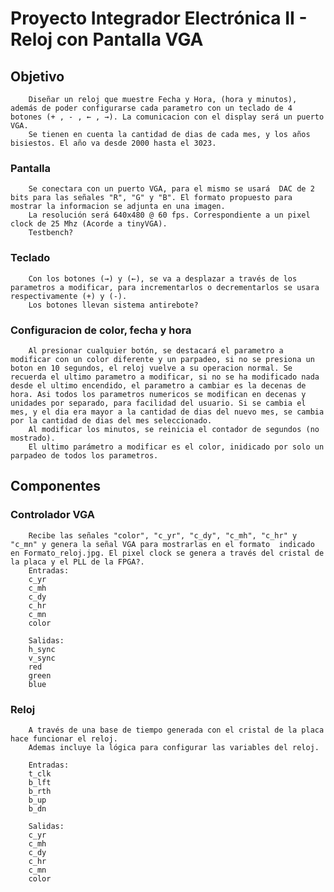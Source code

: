 # Proyecto Integrador Electrónica II - Reloj con Pantalla VGA

## Objetivo

        Diseñar un reloj que muestre Fecha y Hora, (hora y minutos), además de poder configurarse cada parametro con un teclado de 4 botones (+ , - , ← , →). La comunicacion con el display será un puerto VGA.
        Se tienen en cuenta la cantidad de dias de cada mes, y los años bisiestos. El año va desde 2000 hasta el 3023.

### Pantalla
        Se conectara con un puerto VGA, para el mismo se usará  DAC de 2 bits para las señales "R", "G" y "B". El formato propuesto para mostrar la informacion se adjunta en una imagen.
        La resolución será 640x480 @ 60 fps. Correspondiente a un pixel clock de 25 Mhz (Acorde a tinyVGA).    
        Testbench?

### Teclado
        Con los botones (→) y (←), se va a desplazar a través de los parametros a modificar, para incrementarlos o decrementarlos se usara respectivamente (+) y (-). 
        Los botones llevan sistema antirebote?

### Configuracion de color, fecha y  hora
        Al presionar cualquier botón, se destacará el parametro a modificar con un color diferente y un parpadeo, si no se presiona un boton en 10 segundos, el reloj vuelve a su operacion normal. Se recuerda el ultimo parametro a modificar, si no se ha modificado nada desde el ultimo encendido, el parametro a cambiar es la decenas de hora. Asi todos los parametros numericos se modifican en decenas y unidades por separado, para facilidad del usuario. Si se cambia el mes, y el dia era mayor a la cantidad de dias del nuevo mes, se cambia por la cantidad de dias del mes seleccionado.
        Al modificar los minutos, se reinicia el contador de segundos (no mostrado).
        El ultimo parámetro a modificar es el color, inidicado por solo un parpadeo de todos los parametros.

## Componentes 

### Controlador VGA
        Recibe las señales "color", "c_yr", "c_dy", "c_mh", "c_hr" y "c_mn" y genera la señal VGA para mostrarlas en el formato  indicado en Formato_reloj.jpg. El pixel clock se genera a través del cristal de la placa y el PLL de la FPGA?.
        Entradas:
        c_yr
        c_mh
        c_dy
        c_hr
        c_mn
        color

        Salidas:
        h_sync
        v_sync
        red
        green
        blue

### Reloj 
        A través de una base de tiempo generada con el cristal de la placa hace funcionar el reloj. 
        Ademas incluye la lógica para configurar las variables del reloj.

        Entradas:
        t_clk
        b_lft
        b_rth
        b_up
        b_dn

        Salidas:
        c_yr
        c_mh
        c_dy
        c_hr
        c_mn
        color


    



